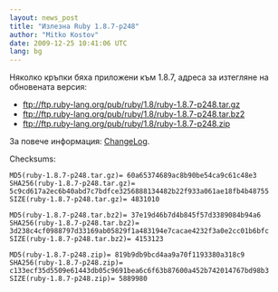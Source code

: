 ```yaml
---
layout: news_post
title: "Излезна Ruby 1.8.7-p248"
author: "Mitko Kostov"
date: 2009-12-25 10:41:06 UTC
lang: bg
---
```


Няколко кръпки бяха приложени към 1.8.7, адреса за изтегляне на
обновената версия:

* ftp://ftp.ruby-lang.org/pub/ruby/1.8/ruby-1.8.7-p248.tar.gz
* ftp://ftp.ruby-lang.org/pub/ruby/1.8/ruby-1.8.7-p248.tar.bz2
* ftp://ftp.ruby-lang.org/pub/ruby/1.8/ruby-1.8.7-p248.zip

За повече информация: [ChangeLog][1].

Checksums:

    MD5(ruby-1.8.7-p248.tar.gz)= 60a65374689ac8b90be54ca9c61c48e3
    SHA256(ruby-1.8.7-p248.tar.gz)= 5c9cd617a2ec6b40abd7c7bdfce3256888134482b22f933a061ae18fb4b48755
    SIZE(ruby-1.8.7-p248.tar.gz)= 4831010

    MD5(ruby-1.8.7-p248.tar.bz2)= 37e19d46b7d4b845f57d3389084b94a6
    SHA256(ruby-1.8.7-p248.tar.bz2)= 3d238c4cf0988797d33169ab05829f1a483194e7cacae4232f3a0e2cc01b6bfc
    SIZE(ruby-1.8.7-p248.tar.bz2)= 4153123

    MD5(ruby-1.8.7-p248.zip)= 819b9db9bcd4aa9a70f1193380a318c9
    SHA256(ruby-1.8.7-p248.zip)= c133ecf35d5509e61443db05c9691bea6c6f63b87600a452b742014767bd98b3
    SIZE(ruby-1.8.7-p248.zip)= 5889980



[1]: http://svn.ruby-lang.org/cgi-bin/viewvc.cgi/tags/v1_8_7_248/ChangeLog

